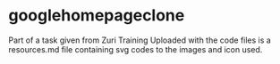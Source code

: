 # googlehomepageclone
Part of a task given from Zuri Training
Uploaded with the code files is a resources.md file containing svg codes to the images and icon used.
